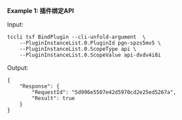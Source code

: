 **Example 1: 插件绑定API**



Input: 

```
tccli tsf BindPlugin --cli-unfold-argument  \
    --PluginInstanceList.0.PluginId pgn-spzs5mv5 \
    --PluginInstanceList.0.ScopeType api \
    --PluginInstanceList.0.ScopeValue api-dvdv4i8i
```

Output: 
```
{
    "Response": {
        "RequestId": "5d996e5507e42d5970cd2e25ed5267a",
        "Result": true
    }
}
```

